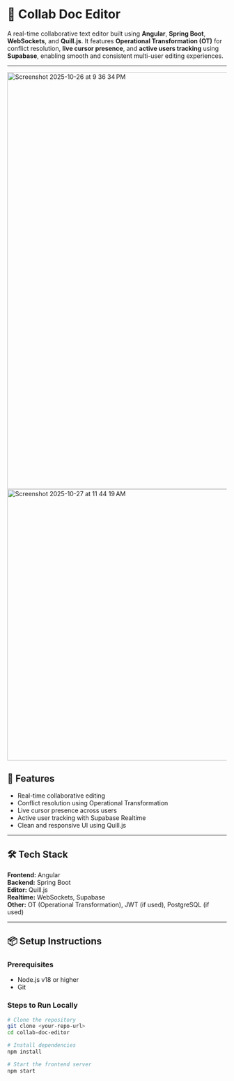 # 📄 Collab Doc Editor

A real-time collaborative text editor built using **Angular**, **Spring Boot**, **WebSockets**, and **Quill.js**. It features **Operational Transformation (OT)** for conflict resolution, **live cursor presence**, and **active users tracking** using **Supabase**, enabling smooth and consistent multi-user editing experiences.

---
<img width="1470" height="956" alt="Screenshot 2025-10-26 at 9 36 34 PM" src="https://github.com/user-attachments/assets/1a4a98a1-5eff-436e-9f00-f6002cb88f5c" />


<img width="1459" height="622" alt="Screenshot 2025-10-27 at 11 44 19 AM" src="https://github.com/user-attachments/assets/884c2066-5b71-4938-a6ca-10b405713cd1" />



## 🚀 Features

- Real-time collaborative editing
- Conflict resolution using Operational Transformation
- Live cursor presence across users
- Active user tracking with Supabase Realtime
- Clean and responsive UI using Quill.js

---

## 🛠️ Tech Stack

**Frontend:** Angular  
**Backend:** Spring Boot  
**Editor:** Quill.js  
**Realtime:** WebSockets, Supabase  
**Other:** OT (Operational Transformation), JWT (if used), PostgreSQL (if used)

---

## 📦 Setup Instructions

### Prerequisites
- Node.js v18 or higher
- Git

### Steps to Run Locally

```bash
# Clone the repository
git clone <your-repo-url>
cd collab-doc-editor

# Install dependencies
npm install

# Start the frontend server
npm start

